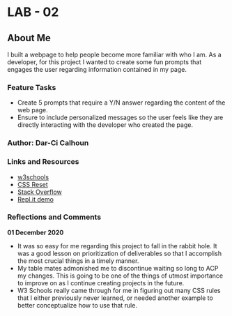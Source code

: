 # LAB - 02

## About Me

I built a webpage to help people become more familiar with who I am. As a developer, for this project I wanted to create some fun prompts that engages the user regarding information contained in my page.

### Feature Tasks
* Create 5 prompts that require a Y/N answer regarding the content of the web page.
* Ensure to include personalized messages so the user feels like they are directly interacting with the developer who created the page.

### Author: Dar-Ci Calhoun

### Links and Resources
* [w3schools](https://www.w3schools.com)
* [CSS Reset](https://meyerweb.com/eric/tools/css/reset/)
* [Stack Overflow](https://stackoverflow.com/questions/34477280/comparing-user-input-to-values-from-an-array)
* [Repl.it demo](https://repl.it/@rkgallaway/201d70-class-03-arrays-and-loops#index.js)

### Reflections and Comments

**01 December 2020**
* It was so easy for me regarding this project to fall in the rabbit hole. It was a good lesson on prioritization of deliverables so that I accomplish the most crucial things in a timely manner.
* My table mates admonished me to discontinue waiting so long to ACP my changes. This is going to be one of the things of utmost importance to improve on as I continue creating projects in the future.
* W3 Schools really came through for me in figuring out many CSS rules that I either previously never learned, or needed another example to better conceptualize how to use that rule.
